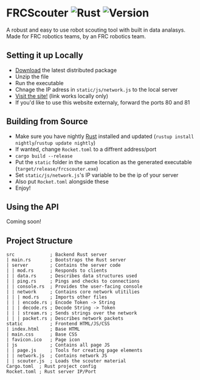 FRCScouter
![Rust](https://github.com/hopkinstechnocrats/FRCScouter/workflows/Rust/badge.svg)
![Version](https://img.shields.io/github/v/tag/hopkinstechnocrats/FRCScouter?color=yellow&label=Version)
===
A robust and easy to use robot scouting tool with built in data analasys. Made for FRC robotics teams, by an FRC robotics team.

Setting it up Locally
---
- [Download](https://github.com/hopkinstechnocrats/FRCScouter/releases) the latest distributed package
- Unzip the file
- Run the executable
- Chnage the IP adress in `static/js/network.js` to the local server
- [Visit the site!](http://127.0.0.1/) (link works locally only)
- If you'd like to use this website externaly, forward the ports 80 and 81

Building from Source
---
- Make sure you have nightly [Rust](https://rust-lang.org) installed and updated (`rustup install nightly`/`rustup update nightly`)
- If wanted, change `Rocket.toml` to a diffrent address/port
- `cargo build --release`
- Put the `static` folder in the same location as the generated executable (`target/release/frcscouter.exe`)
- Set `static/js/network.js`'s IP variable to be the ip of your server
- Also put `Rocket.toml` alongside these
- Enjoy!

Using the API
---
Coming soon!

Project Structure
---
```
src             ; Backend Rust server
| main.rs       ; Bootstraps the Rust server
| server        ; Contains the server code
| | mod.rs      ; Responds to clients
| | data.rs     ; Describes data structures used
| | ping.rs     ; Pings and checks to connections
| | console.rs  ; Provides the user-facing console
| | network     ; Contains core network utitilies
| | | mod.rs    ; Imports other files
| | | encode.rs ; Encode Token -> String
| | | decode.rs ; Decode String -> Token
| | | stream.rs ; Sends strings over the network
| | | packet.rs ; Describes network packets
static          ; Frontend HTML/JS/CSS
| index.html    ; Base HTML
| main.css      ; Base CSS
| favicon.ico   ; Page icon
| js            ; Contains all page JS
| | page.js     ; Tools for creating page elements
| | network.js  ; Contains network JS
| | scouter.js  ; Loads the scouter material
Cargo.toml  ; Rust project config
Rocket.toml ; Rust server IP/Port
```
